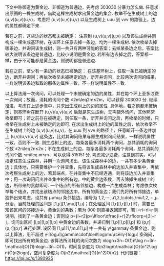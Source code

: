 下文中称御道为黄金边、非御道为普通边，先考虑 303030 分暴力怎么做.
任意求出原图的一棵生成树，借助这棵生成树求出黄金边的集合.
枚举不在生成树上的边 (u,v)(u,v)(u,v)，考虑将 (u,v)(u,v)(u,v) 以及生成树上 uuu 到 vvv 的路径上，边的属性都确定下来.


若在之前，这些边的状态都未被确定：
注意到 (u,v)(u,v)(u,v) 以及该生成树共同构成一棵生成基环树，在该环上任意去掉一条边，均为一棵生成树.
依次枚举去掉哪条边，并询问该生成树，则一共只有两种可能的答案；去掉某条边之后，答案比较大说明该条边是普通边，比较小说明是黄金边.
若所有边去掉之后，答案都一样，由于不可能都是黄金边，则说明都是普通边.


若在之前，至少有一条边的状态已被确定：
在该基环树上，任取一条已被确定的边，断开并询问；再依次枚举未被确定的边，断开并询问，比较两次询问的结果，一样说明该条边和取的那条边属性一致，不一样说明属性不一致.


以上算法用一次询问，可以处理一个未被确定的边的属性，并在每个环上至多浪费一次询问；故而，消耗的询问个数 ≤2m\leq2m≤2m，可以获得 303030 分.
继续推进，考虑在上述步骤中，只求出生成树上的边的属性.
具体地，若之前都未被确定，则基环树在断开 (u,v)(u,v)(u,v) 后就是原生成树，无需额外询问，其他照常枚举即可；若之前存在被确定，则任取一条，断开并询问之后，再枚举的时候，只枚举在生成树上未被确定的边即可.
在求出生成树上的边的属性之后，依次枚举不在生成树上的边 (u,v)(u,v)(u,v)，在 uuu 到 vvv 的路径上，任意断开一条边并加上 (u,v)(u,v)(u,v) 这条边，比对其询问结果与原生成树询问结果，一样说明属性一致，否则不一致.
则生成树上的边，每条各最多消耗两个询问，总共消耗的询问个数 ≤2n\leq2n≤2n；不在生成树上的边，每条各最多消耗两个询问，总共消耗的询问个数 ≤m\leq m≤m，可以获得 515151 分.
考虑减少浪费，注意到其实，可以指定任意生成森林，并用一次询问求出，该生成森林中的边，一共有多少条黄金边；具体地，只需要维护一个并查集，先将该生成森林中的边加入并查集中，再依次考察生成树上的边，若其端点，在并查集中不已经连通，则将该边加入并查集中；用一次询问问出并查集中的所有边，中的黄金边条数，再去除掉生成树上的边，所带来的贡献即可.
一个结点的所有邻接边，构成一片生成森林；考虑依次枚举每个结点，并找出该结点的邻接边中，所有的黄金边；我们先将所有邻接边，单独拎出来考虑，设共有 μ\muμ 条邻接边，编号为 1,2,⋯ ,μ1,2,\cdots,\mu1,2,⋯,μ.
分治，当前处理的区间是 [1,μ][1,\mu][1,μ]；在处理区间 [l,r][l,r][l,r] 时，需要已知该区间的邻接边中，黄金边的条数；若为 000 则直接返回即可，若 l=rl=rl=r 则说明，找到了一条黄金边；否则设 p=⌊l+r2⌋p=\lfloor\dfrac{l+r}2\rfloorp=⌊2l+r​⌋，询问出区间 [l,p][l,p][l,p] 中黄金边的条数，并递归到 [l,p][l,p][l,p] 和 (p,r](p,r](p,r] 进行处理.
设区间 [1,μ][1,\mu][1,μ] 中一共有 γ\gammaγ 条黄金边，则以上算法，用不超过 γ⋅⌈log⁡μ⌉\gamma\cdot\lceil\log\mu\rceilγ⋅⌈logμ⌉ 条询问，即可找出所有的黄金边.
该算法所消耗的询问次数为 nlog⁡n+3n−O(1)n\log n+3n-\mathcal{O}(1)nlogn+3n−O(1)，时间复杂度为 O(n2log⁡n)\mathcal{O}(n^2\log n)O(n2logn)，空间复杂度为 O(n2)\mathcal{O}(n^2)O(n2).
代码链接：https://loj.ac/s/1380935

